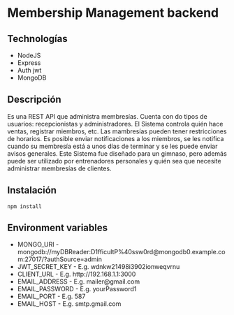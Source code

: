 # Membership Management backend

## Technologías
<ul>
    <li>NodeJS</li>
    <li>Express</li>
    <li>Auth jwt</li>
    <li>MongoDB</li>
</ul>

## Descripción
Es una REST API que administra membresías. Cuenta con do tipos de
usuarios: recepcionistas y administradores. El Sistema controla quién
hace ventas, registrar miembros, etc. Las mambresías pueden tener
restricciones de horarios. Es posible enviar notificaciones a los
miembros, se les notifica cuando su membresía está a unos días de
terminar y se les puede enviar avisos generales. Este Sistema fue
diseñado para un gimnaso, pero además puede ser utilizado por
entrenadores personales y quién sea que necesite administrar
membresías de clientes.

## Instalación
```
npm install
```
## Environment variables
<ul>
    <li>MONGO_URI - mongodb://myDBReader:D1fficultP%40ssw0rd@mongodb0.example.com:27017/?authSource=admin</li>
    <li>JWT_SECRET_KEY - E.g. wdnkw21498i3902ionweqvrnu</li>
    <li>CLIENT_URL - E.g. http://192.168.1.1:3000</li>
    <li>EMAIL_ADDRESS - E.g. mailer@gmail.com</li>    
    <li>EMAIL_PASSWORD - E.g. yourPassword1</li>
    <li>EMAIL_PORT - E.g. 587</li>
    <li>EMAIL_HOST - E.g. smtp.gmail.com</li>
</ul>